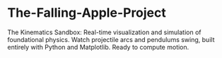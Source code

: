 # The-Falling-Apple-Project
The Kinematics Sandbox: Real-time visualization and simulation of foundational physics. Watch projectile arcs and pendulums swing, built entirely with Python and Matplotlib. Ready to compute motion.
